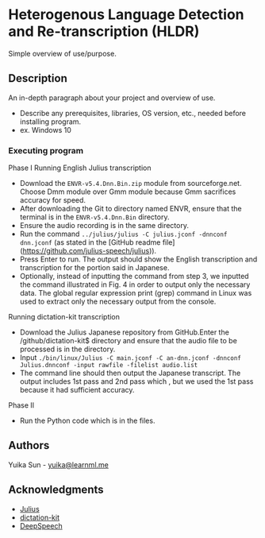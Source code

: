 # Heterogenous Language Detection and Re-transcription (HLDR)

Simple overview of use/purpose.

## Description

An in-depth paragraph about your project and overview of use.

* Describe any prerequisites, libraries, OS version, etc., needed before installing program.
* ex. Windows 10

### Executing program
Phase I
Running English Julius transcription
* Download the ```ENVR-v5.4.Dnn.Bin.zip``` module from sourceforge.net. Choose Dmm module over Gmm module because Gmm sacrifices accuracy for speed. 
* After downloading the Git to directory named ENVR, ensure that the terminal is in the ```ENVR-v5.4.Dnn.Bin``` directory. 
* Ensure the audio recording is in the same directory. 
* Run the command ```../julius/julius -C julius.jconf -dnnconf dnn.jconf``` (as stated in the [GitHub readme file] (https://github.com/julius-speech/julius)).
* Press Enter to run.  The output should show the English transcription and transcription for the portion said in Japanese.
* Optionally, instead of inputting the command from step 3, we inputted the command illustrated in Fig. 4 in order to output only the necessary data. The global regular expression print (grep) command in Linux was used to extract only the necessary output from the console.

Running dictation-kit transcription
* Download the Julius Japanese repository from GitHub.Enter the /github/dictation-kit$ directory and ensure that the audio file to be processed is in the directory. 
* Input ```./bin/linux/Julius -C main.jconf -C an-dnn.jconf -dnnconf Julius.dnnconf -input rawfile -filelist audio.list```
* The command line should then output the Japanese transcript. The output includes 1st pass and 2nd pass which , but we used the 1st pass because it had sufficient accuracy.  

Phase II
* Run the Python code which is in the files.
  
## Authors

Yuika Sun - yuika@learnml.me 

## Acknowledgments
* [Julius](https://github.com/julius-speech/julius)
* [dictation-kit](https://github.com/julius-speech/dictation-kit)
* [DeepSpeech](https://github.com/mozilla/DeepSpeech)
